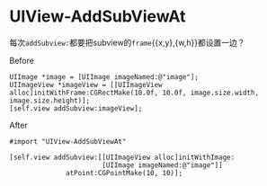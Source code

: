 UIView-AddSubViewAt
===================
每次`addSubview:`都要把subview的`frame`{{x,y},{w,h}}都设置一边？

Before
    
    UIImage *image = [UIImage imageNamed:@"image"];
    UIImageView *imageView = [[UIImageView alloc]initWithFrame:CGRectMake(10.0f, 10.0f, image.size.width, image.size.height)];
    [self.view addSubview:imageView];


After


    #import "UIView-AddSubViewAt"
    
    [self.view addSubview:[[UIImageView alloc]initWithImage:
                           [UIImage imageNamed:@"image"]]
                  atPoint:CGPointMake(10, 10)];
   
   
